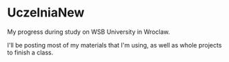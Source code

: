 # UczelniaNew

My progress during study on WSB University in Wroclaw.

I'll be posting most of my materials that I'm using, as well as whole projects to finish a class.
